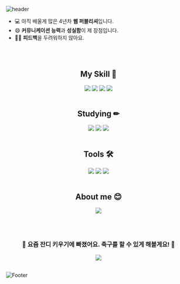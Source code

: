 ![header](https://capsule-render.vercel.app/api?type=Waving&color=timeGradient&height=300&section=header&text=Hello,%20I'm%20NaYoung%20👋&fontSize=60)
- 💻 아직 배울게 많은 4년차 **웹 퍼블리셔**입니다.
- 😄 **커뮤니케이션 능력**과 **성실함**이 제 장점입니다.
- 👂🏻 **피드백**을 두려워하지 않아요.

<br><br>
<div align="center">


## My Skill 💪
<div>
  <img src="https://img.shields.io/badge/HTML5-E34F26?style=flat&logo=HTML5&logoColor=white"/>
  <img src="https://img.shields.io/badge/CSS3-1572B6?style=flat&logo=CSS3&logoColor=white"/>
  <img src="https://img.shields.io/badge/JavaScript-F7DF1E?style=flat&logo=JavaScript&logoColor=white"/>
  <img src="https://img.shields.io/badge/jQuery-0769AD?style=flat&logo=jQuery&logoColor=white"/>
</div>

<br>

## Studying ✏
<div>
  <img src="https://img.shields.io/badge/Sass-CC6699?style=flat&logo=Sass&logoColor=white"/>
  <img src="https://img.shields.io/badge/Vue.js-4FC08D?style=flat&logo=Vue.js&logoColor=white"/>
  <img src="https://img.shields.io/badge/GitHub-181717?style=flat&logo=GitHub&logoColor=white"/>
</div>

<br>

## Tools 🛠
<div>
  <img src="https://img.shields.io/badge/WebStorm-000?style=flat&logo=WebStorm&logoColor=white"/>
  <img src="https://img.shields.io/badge/Visual Studio Code-007ACC?style=flat&logo=Visual Studio Code&logoColor=white"/>
  <img src="https://img.shields.io/badge/GitHub-181717?style=flat&logo=GitHub&logoColor=white"/>
</div>

<br>

##  About me 😊
<div>
  <a href="https://na0son.tistory.com"><img src="https://img.shields.io/badge/Tistory-000?style=flat&logo=Tistory&logoColor=white"/></a>
</div>
  
<br><br>
### 🌱 요즘 잔디 키우기에 빠졌어요. 축구를 할 수 있게 해볼게요! 🌱
<img src="http://mazandi.herokuapp.com/api?handle=na0son&theme=warm"/>
</div>
<br>

![Footer](https://capsule-render.vercel.app/api?type=waving&color=timeGradient&height=200&section=footer)
